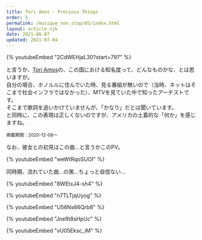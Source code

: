 ```yaml
---
title: Tori Amos - Precious Things
order: 5
permalink: /musique_non_stop/05/index.html
layout: article.njk
date: 2021-06-07
updated: 2021-07-04
---
```


{% youtubeEmbed "2CdWEHjaL30?start=797" %}

と言うか、[Tori Amos](https://ja.wikipedia.org/wiki/%E3%83%88%E3%83%BC%E3%83%AA%E3%83%BB%E3%82%A8%E3%82%A4%E3%83%A2%E3%82%B9)の、この国における知名度って、どんなものかな、とは思いますが。  
自分の場合、ホノルルに住んでいた時、見る番組が無いので（当時、ネットはそこまで社会インフラではなかった）、MTVを見ていた中で知ったアーチストです。  
そこまで歌詞を追いかけていませんが、「かなり」だとは聞いています。  
と同時に、この表現は正しくないのですが、アメリカの土着的な「何か」を感じますね。

<small>掲載期間：2020-12-08〜</small>

なお、彼女との初見はこの曲…と言うかこのPV。

{% youtubeEmbed "weWtRqoSUOI" %}

同時期、流れていた曲…の筈…ちょっと自信ない…

{% youtubeEmbed "8WEtxJ4-sh4" %}

{% youtubeEmbed "n7TLTjqUyog" %}

{% youtubeEmbed "U56Ns66Qrb8" %}

{% youtubeEmbed "Jne9t8sHpUc" %}

{% youtubeEmbed "vU05Eksc_iM" %}
